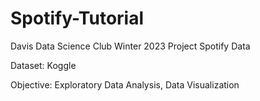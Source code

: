 # Spotify-Tutorial

Davis Data Science Club Winter 2023 Project 
Spotify Data 

Dataset: Koggle 

Objective: Exploratory Data Analysis, Data Visualization 
